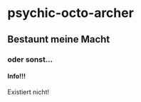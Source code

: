 psychic-octo-archer
===================

## Bestaunt meine Macht

### oder sonst...

#### Info!!!

Existiert nicht!
